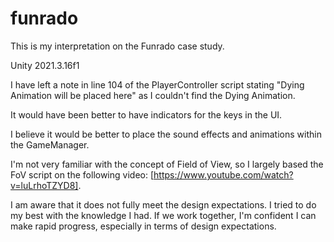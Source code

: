 # funrado
This is my interpretation on the Funrado case study.


Unity 2021.3.16f1

I have left a note in line 104 of the PlayerController script stating "Dying Animation will be placed here" as I couldn't find the Dying Animation.

It would have been better to have indicators for the keys in the UI.

I believe it would be better to place the sound effects and animations within the GameManager.

I'm not very familiar with the concept of Field of View, so I largely based the FoV script on the following video: [https://www.youtube.com/watch?v=luLrhoTZYD8].

I am aware that it does not fully meet the design expectations. I tried to do my best with the knowledge I had. If we work together, I'm confident I can make rapid progress, especially in terms of design expectations.
